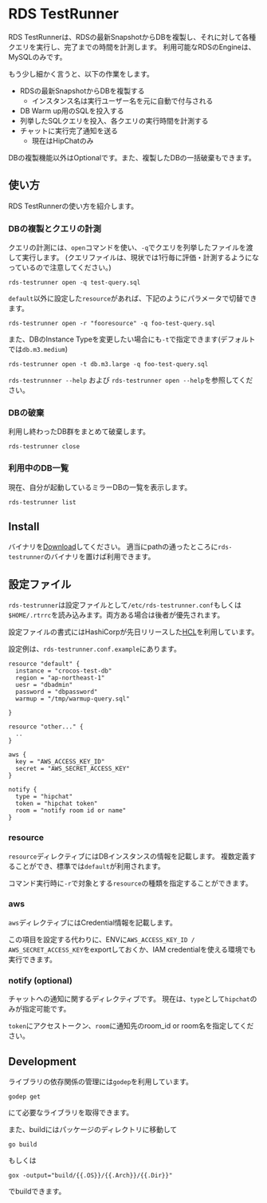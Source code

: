 # RDS TestRunner

RDS TestRunnerは、RDSの最新SnapshotからDBを複製し、それに対して各種クエリを実行し、完了までの時間を計測します。
利用可能なRDSのEngineは、MySQLのみです。

もう少し細かく言うと、以下の作業をします。

* RDSの最新SnapshotからDBを複製する
    * インスタンス名は実行ユーザー名を元に自動で付与される
* DB Warm up用のSQLを投入する
* 列挙したSQLクエリを投入、各クエリの実行時間を計測する
* チャットに実行完了通知を送る
    * 現在はHipChatのみ

DBの複製機能以外はOptionalです。また、複製したDBの一括破棄もできます。

## 使い方

RDS TestRunnerの使い方を紹介します。

### DBの複製とクエリの計測

クエリの計測には、`open`コマンドを使い、`-q`でクエリを列挙したファイルを渡して実行します。
(クエリファイルは、現状では1行毎に評価・計測するようになっているので注意してください。)

```
rds-testrunner open -q test-query.sql
```

`default`以外に設定した`resource`があれば、下記のようにパラメータで切替できます。

```
rds-testrunner open -r "fooresource" -q foo-test-query.sql
```

また、DBのInstance Typeを変更したい場合にも`-t`で指定できます(デフォルトでは`db.m3.medium`)

```
rds-testrunner open -t db.m3.large -q foo-test-query.sql
```

`rds-testrunnner --help` および `rds-testrunner open --help`を参照してください。

### DBの破棄

利用し終わったDB群をまとめて破棄します。

```
rds-testrunner close
```

### 利用中のDB一覧

現在、自分が起動しているミラーDBの一覧を表示します。

```
rds-testrunner list
```

## Install

バイナリを[Download](https://github.com/crocos/rds-testrunner/releases)してください。
適当にpathの通ったところに`rds-testrunner`のバイナリを置けば利用できます。


## 設定ファイル

`rds-testrunner`は設定ファイルとして`/etc/rds-testrunner.conf`もしくは`$HOME/.rtrrc`を読み込みます。両方ある場合は後者が優先されます。

設定ファイルの書式にはHashiCorpが先日リリースした[HCL](https://github.com/hashicorp/hcl)を利用しています。

設定例は、`rds-testrunner.conf.example`にあります。

```
resource "default" {
  instance = "crocos-test-db"
  region = "ap-northeast-1"
  uesr = "dbadmin"
  password = "dbpassword"
  warmup = "/tmp/warmup-query.sql"

}

resource "other..." {
  ..
}

aws {
  key = "AWS_ACCESS_KEY_ID"
  secret = "AWS_SECRET_ACCESS_KEY"
}

notify {
  type = "hipchat"
  token = "hipchat token"
  room = "notify room id or name"
}
```

### resource

`resource`ディレクティブにはDBインスタンスの情報を記載します。
複数定義することができ、標準では`default`が利用されます。

コマンド実行時に`-r`で対象とする`resource`の種類を指定することができます。

### aws

`aws`ディレクティブにはCredential情報を記載します。

この項目を設定する代わりに、ENVに`AWS_ACCESS_KEY_ID / AWS_SECRET_ACCESS_KEY`をexportしておくか、IAM credentialを使える環境でも実行できます。

### notify (optional)

チャットへの通知に関するディレクティブです。
現在は、`type`として`hipchat`のみが指定可能です。

`token`にアクセストークン、`room`に通知先のroom_id or room名を指定してください。


## Development

ライブラリの依存関係の管理には`godep`を利用しています。

```
godep get
```

にて必要なライブラリを取得できます。

また、buildにはパッケージのディレクトリに移動して

```
go build
```

もしくは

```
gox -output="build/{{.OS}}/{{.Arch}}/{{.Dir}}"
```

でbuildできます。



